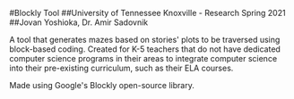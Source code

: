 #Blockly Tool
##University of Tennessee Knoxville - Research Spring 2021
##Jovan Yoshioka, Dr. Amir Sadovnik

A tool that generates mazes based on stories' plots to be traversed using block-based coding.
Created for K-5 teachers that do not have dedicated computer science programs in their areas to integrate computer science into their pre-existing curriculum, such as their ELA courses.

Made using Google's Blockly open-source library.